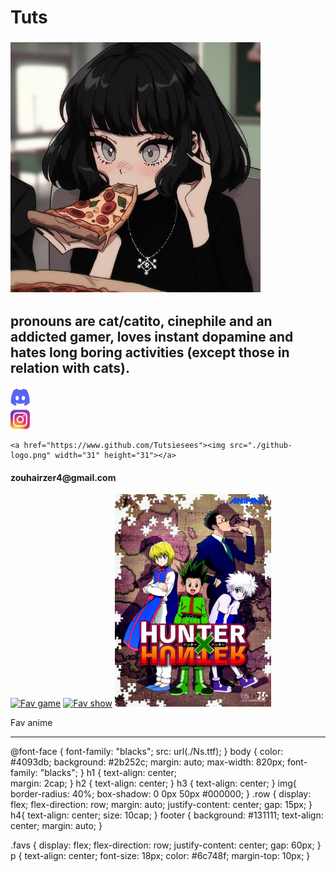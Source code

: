 <head>
<title>just me</title>
<link rel="stylesheet" href="me.css">
</head>

<body>
    <h1>Tuts</h1>
    <h3><img src="./mamipizza.jpeg" width="400" height="400"></h3>
    <h2>pronouns are cat/catito, cinephile and an addicted gamer, loves instant dopamine and hates long boring activities (except those in relation with cats).</h2>
<div class="row">
  <div class="discord">
    <a href="https://discord.com/users/1017543023497846815"><img src="./discord.png" width=32 height=34></a>
  </div>
  <div class="insta">
    <a href="https://www.instagram.com/zouhair._.zer"><img src="./instagram.png" width=31 height=31 ></a>
  </div>
  <div class="github">
    
    <a href="https://www.github.com/Tutsiesees"><img src="./github-logo.png" width="31" height="31"></a>
  </div>
</div>
<div class="gmail">
  <h4>zouhairzer4@gmail.com</h4>
</div>
</body>
<footer>
<div class="favs">
  <a href="https://undertale.com"><img src="./undertale.avif" width="250" height="340" alt="Fav game"></a>
  <a href="https://www.netflix.com/title/70143836"><img src="./brba.jpg" width="250" height="340" alt="Fav show"></a>
  <a href="https://www.crunchyroll.com/series/GY3VKX1MR/hunter-x-hunter"><img src="./hxh.jpg" width="250px" height="340" alt="Fav anime"></a>
  <p>Fav anime</p>
</div>
</footer>

********************************************************

@font-face {
    font-family: "blacks";
    src: url(./Ns.ttf);
}
body { color: #4093db;
       background:  #2b252c;
       margin: auto;
       max-width: 820px;
       font-family: "blacks";
}
h1 {
    text-align: center;  
    margin: 2cap; 
}
h2 {
    text-align: center;
}
 h3 {
    text-align: center;
}
 img{
    border-radius: 40%;
    box-shadow: 0 0px 50px #000000;
}
.row {
    display: flex;
    flex-direction: row;
    margin: auto;
    justify-content: center;
    gap: 15px;
}
h4{
    text-align: center;
    size: 10cap;
}
footer {
    background: #131111;
    text-align: center;
    margin: auto;
}

.favs {
    display: flex;
    flex-direction: row;
    justify-content: center;
    gap: 60px;
}
p {
    text-align: center; 
    font-size: 18px; 
    color: #6c748f; 
    margin-top: 10px; 
  }
